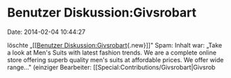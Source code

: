 Benutzer Diskussion:Givsrobart
==============================

Date: 2014-02-04 10:44:27

löschte „\[\[[Benutzer
Diskussion:Givsrobart](http://www.yacy-websearch.net/wiki/index.php?title=Benutzer_Diskussion:Givsrobart&action=edit&redlink=1 "Benutzer Diskussion:Givsrobart (Seite nicht vorhanden)"){.new}\]\]"
Spam: Inhalt war: „Take a look at Men\'s Suits with latest fashion
trends. We are a complete online store offering superb quality men\'s
suits at affordable prices. We offer wide range..." (einziger
Bearbeiter: \[\[Special:Contributions/Givsrobart\|Givsrob
